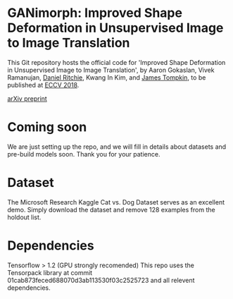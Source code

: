 # GANimorph: Improved Shape Deformation in Unsupervised Image to Image Translation

This Git repository hosts the official code for 'Improved Shape Deformation in Unsupervised Image to Image Translation', by Aaron Gokaslan, Vivek Ramanujan, [Daniel Ritchie](https://dritchie.github.io/), Kwang In Kim, and [James Tompkin](www.jamestompkin.com), to be published at [ECCV 2018](https://eccv2018.org/).

[arXiv preprint](http://arxiv.org/abs/1808.04325)

# Coming soon

We are just setting up the repo, and we will fill in details about datasets and pre-build models soon. Thank you for your patience.

# Dataset
The Microsoft Research Kaggle Cat vs. Dog Dataset serves as an excellent demo. Simply download the dataset and remove 128 examples from the holdout list.

# Dependencies

Tensorflow > 1.2 (GPU strongly recomended)
This repo uses the Tensorpack library at commit 01cab873feced688070d3ab113530f03c2525723 and all relevent dependencies.
